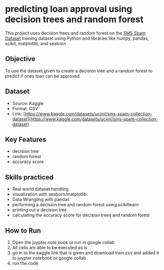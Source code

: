 # predicting loan approval using decision trees and random forest

This project uses decision trees and random forest on the [SMS Spam Dataset](https://www.kaggle.com/datasets/uciml/sms-spam-collection-dataset) training dataset using Python and libraries like numpy, pandas, scikit, matplotlib, and seaborn

## Objective

To use the dataset given to create a decision tree and a random forest to predict if ones loan can be approved

## Dataset

- Source: Kaggle
- Format: CSV
- Link: [https://www.kaggle.com/datasets/uciml/sms-spam-collection-dataset](https://www.kaggle.com/datasets/uciml/sms-spam-collection-dataset)
  
## Key Features
- decision tree
- random forest
- accuracy score

## Skills practiced

- Real world dataset handling
- visualization with seaborn/matplotlib
- Data Wrangling with pandas
- performing a decision tree and random forest using scikitlearn
- printing out a decision tree
- calculating the accuracy score for decision trees and random forest

## How to Run

1. Open the juypter note book or run in google collab
2. All cells are able to be executed as is
3. go in to the kaggle link that is given and download train.csv and added it to juypter notebook or google collab
4. run the code


